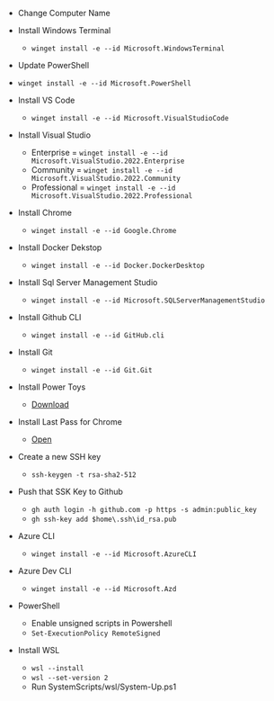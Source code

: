 

- Change Computer Name
- Install Windows Terminal 
    - `winget install -e --id Microsoft.WindowsTerminal`
- Update PowerShell
 - `winget install -e --id Microsoft.PowerShell`
- Install VS Code 
    - `winget install -e --id Microsoft.VisualStudioCode`
- Install Visual Studio 
    - Enterprise = `winget install -e --id Microsoft.VisualStudio.2022.Enterprise`
    - Community = `winget install -e --id Microsoft.VisualStudio.2022.Community`
    - Professional = `winget install -e --id Microsoft.VisualStudio.2022.Professional`
- Install Chrome
    - `winget install -e --id Google.Chrome`
- Install Docker Dekstop
    - `winget install -e --id Docker.DockerDesktop`

- Install Sql Server Management Studio 
    - `winget install -e --id Microsoft.SQLServerManagementStudio`
- Install Github CLI 
    - `winget install -e --id GitHub.cli`
- Install Git 
    - `winget install -e --id Git.Git`
- Install Power Toys 
    - [Download](https://github.com/microsoft/powertoys/releases/)
- Install Last Pass for Chrome 
    - [Open](https://chromewebstore.google.com/detail/lastpass-free-password-ma/hdokiejnpimakedhajhdlcegeplioahd?hl=en&pli=1)
- Create a new SSH key
    - `ssh-keygen -t rsa-sha2-512`
- Push that SSK Key to Github
    - `gh auth login -h github.com -p https -s admin:public_key`
    - `gh ssh-key add $home\.ssh\id_rsa.pub`
- Azure CLI
    - `winget install -e --id Microsoft.AzureCLI`
- Azure Dev CLI
    - `winget install -e --id Microsoft.Azd`
- PowerShell
    - Enable unsigned scripts in Powershell 
    - `Set-ExecutionPolicy RemoteSigned`
- Install WSL
    - `wsl --install`
    - `wsl --set-version 2`
    - Run SystemScripts/wsl/System-Up.ps1